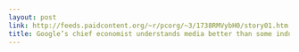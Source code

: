 ```yaml
---
layout: post
link: http://feeds.paidcontent.org/~r/pcorg/~3/1738RMVybH0/story01.htm
title: Google’s chief economist understands media better than some industry executives do
---
```

